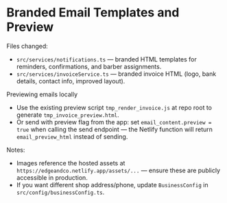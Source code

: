 Branded Email Templates and Preview
=================================

Files changed:
- `src/services/notifications.ts` — branded HTML templates for reminders, confirmations, and barber assignments.
- `src/services/invoiceService.ts` — branded invoice HTML (logo, bank details, contact info, improved layout).

Previewing emails locally
- Use the existing preview script `tmp_render_invoice.js` at repo root to generate `tmp_invoice_preview.html`.
- Or send with preview flag from the app: set `email_content.preview = true` when calling the send endpoint — the Netlify function will return `email_preview_html` instead of sending.

Notes:
- Images reference the hosted assets at `https://edgeandco.netlify.app/assets/...` — ensure these are publicly accessible in production.
- If you want different shop address/phone, update `BusinessConfig` in `src/config/businessConfig.ts`.
